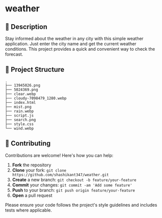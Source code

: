 # weather



## 📝 Description

Stay informed about the weather in any city with this simple weather application. Just enter the city name and get the current weather conditions. This project provides a quick and convenient way to check the forecast.

## 📁 Project Structure

```
.
├── 13945026.png
├── 5024369.png
├── clear.webp
├── cloudy-7098479_1280.webp
├── index.html
├── mist.png
├── rain.webp
├── script.js
├── search.png
├── style.css
└── wind.webp
```

## 👥 Contributing

Contributions are welcome! Here's how you can help:

1. **Fork** the repository
2. **Clone** your fork: `git clone https://github.com/shashikant347/weather.git`
3. **Create** a new branch: `git checkout -b feature/your-feature`
4. **Commit** your changes: `git commit -am 'Add some feature'`
5. **Push** to your branch: `git push origin feature/your-feature`
6. **Open** a pull request

Please ensure your code follows the project's style guidelines and includes tests where applicable.

